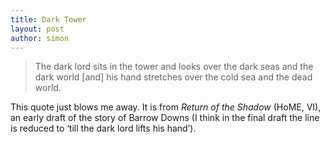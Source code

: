 ```yaml
---
title: Dark Tower
layout: post
author: simon
---
```

>The dark lord sits in the tower and looks over the dark seas and the dark world [and] his hand stretches over the cold sea and the dead world.

This quote just blows me away. It is from *Return of the Shadow* (HoME, VI), an early draft of the story of Barrow Downs (I think in the final draft the line is reduced to ‘till the dark lord lifts his hand’).